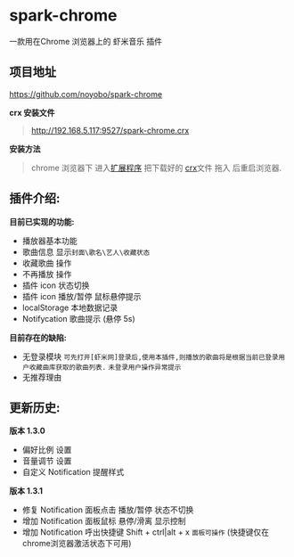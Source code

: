 spark-chrome
============

一款用在Chrome 浏览器上的 虾米音乐 插件

项目地址
--------
<https://github.com/noyobo/spark-chrome>

**crx 安装文件**
><http://192.168.5.117:9527/spark-chrome.crx>

**安装方法**
>chrome 浏览器下 进入[扩展程序](chrome://extensions/) 把下载好的 [crx]文件 拖入 后重启浏览器.

插件介绍:
------
**目前已实现的功能:**
*	播放器基本功能
*	歌曲信息 显示`封面\歌名\艺人\收藏状态`
*	收藏歌曲 操作
*	不再播放 操作
*	插件 icon 状态切换
*	插件 icon 播放/暂停 鼠标悬停提示
*	localStorage 本地数据记录 
*	Notifycation 歌曲提示 (悬停 5s)

**目前存在的缺陷:**
*	无登录模块
``
可先打开[虾米网]登录后,使用本插件,则播放的歌曲将是根据当前已登录用户收藏曲库获取的歌曲列表.
``
``
未登录用户操作异常提示
``
*	无推荐理由

更新历史:
---------
**版本 1.3.0**
*	偏好比例 设置
*	音量调节 设置
*	自定义 Notification 提醒样式

**版本 1.3.1**
*	修复 Notification 面板点击 播放/暂停 状态不切换
*	增加 Notification 面板鼠标 悬停/滑离 显示控制
*	增加 Notification 呼出快捷键  Shift + ctrl|alt + x  `面板可操作` (快捷键仅在chrome浏览器激活状态下可用)


[crx]: http://192.168.5.117:9527/spark-chrome.crx
[虾米网]: http://www.xiami.com/ "虾米音乐网"